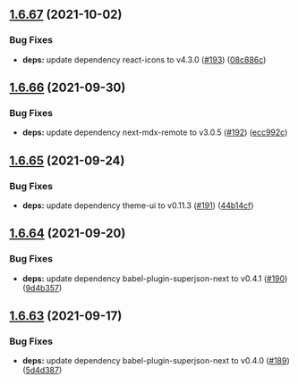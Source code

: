 ## [1.6.67](https://github.com/dds/bosabosa.org/compare/v1.6.66...v1.6.67) (2021-10-02)


### Bug Fixes

* **deps:** update dependency react-icons to v4.3.0 ([#193](https://github.com/dds/bosabosa.org/issues/193)) ([08c886c](https://github.com/dds/bosabosa.org/commit/08c886caa45e01ea0bcc39801341ad12f6e876c7))



## [1.6.66](https://github.com/dds/bosabosa.org/compare/v1.6.65...v1.6.66) (2021-09-30)


### Bug Fixes

* **deps:** update dependency next-mdx-remote to v3.0.5 ([#192](https://github.com/dds/bosabosa.org/issues/192)) ([ecc992c](https://github.com/dds/bosabosa.org/commit/ecc992c08cb55af1815f8f252211bf3ff6da5405))



## [1.6.65](https://github.com/dds/bosabosa.org/compare/v1.6.64...v1.6.65) (2021-09-24)


### Bug Fixes

* **deps:** update dependency theme-ui to v0.11.3 ([#191](https://github.com/dds/bosabosa.org/issues/191)) ([44b14cf](https://github.com/dds/bosabosa.org/commit/44b14cfd36a734446d10473f46a8fa3922012196))



## [1.6.64](https://github.com/dds/bosabosa.org/compare/v1.6.63...v1.6.64) (2021-09-20)


### Bug Fixes

* **deps:** update dependency babel-plugin-superjson-next to v0.4.1 ([#190](https://github.com/dds/bosabosa.org/issues/190)) ([9d4b357](https://github.com/dds/bosabosa.org/commit/9d4b357e0ec9a38c4e8947bf7d370c0eea591a5f))



## [1.6.63](https://github.com/dds/bosabosa.org/compare/v1.6.62...v1.6.63) (2021-09-17)


### Bug Fixes

* **deps:** update dependency babel-plugin-superjson-next to v0.4.0 ([#189](https://github.com/dds/bosabosa.org/issues/189)) ([5d4d387](https://github.com/dds/bosabosa.org/commit/5d4d387c76d9ef257a218e79bf696a61dfeb3911))



